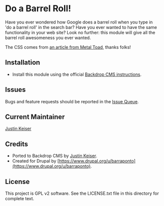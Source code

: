 # Do a Barrel Roll!

Have you ever wondered how Google does a barrel roll when you type in &#39;do a barrel roll&#39; in the search bar? Have you ever wanted to have the same functionality in your web site? Look no further: this module will give all the barrel roll awesomeness you ever wanted.

The CSS comes from [an article from Metal Toad](http://www.metaltoad.com/blog/how-does-google-do-barrel-roll), thanks folks!

## Installation 

- Install this module using the official [Backdrop CMS instructions](https://backdropcms.org/user-guide/modules).

## Issues

Bugs and feature requests should be reported in the [Issue Queue](https://github.com/backdrop-contrib/doabarrelroll/issues).

## Current Maintainer 

[Justin Keiser](https://github.com/keiserjb)

## Credits

- Ported to Backdrop CMS by [Justin Keiser](https://github.com/keiserjb).
- Created for Drupal by [https://www.drupal.org/u/barraponto](https://www.drupal.org/u/barraponto).

## License 

This project is GPL v2 software. See the LICENSE.txt file in this directory for complete text.
